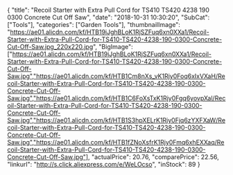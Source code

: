 {
	"title": "Recoil Starter with Extra Pull Cord for TS410 TS420  4238 190 0300 Concrete Cut Off Saw",
	"date": "2018-10-31 10:30:20",
	"SubCat": ["Tools"],
	"categories": ["Garden Tools"],
	"thumbnailImage": "https://ae01.alicdn.com/kf/HTB19iJghBLoK1RjSZFuq6xn0XXa1/Recoil-Starter-with-Extra-Pull-Cord-for-TS410-TS420-4238-190-0300-Concrete-Cut-Off-Saw.jpg_220x220.jpg",
	"BigImage": ["https://ae01.alicdn.com/kf/HTB19iJghBLoK1RjSZFuq6xn0XXa1/Recoil-Starter-with-Extra-Pull-Cord-for-TS410-TS420-4238-190-0300-Concrete-Cut-Off-Saw.jpg","https://ae01.alicdn.com/kf/HTB1Cm8nXs_vK1Rjy0Foq6xIxVXaH/Recoil-Starter-with-Extra-Pull-Cord-for-TS410-TS420-4238-190-0300-Concrete-Cut-Off-Saw.jpg","https://ae01.alicdn.com/kf/HTB1C6FoXsTxK1Rjy0Fgq6yovpXal/Recoil-Starter-with-Extra-Pull-Cord-for-TS410-TS420-4238-190-0300-Concrete-Cut-Off-Saw.jpg","https://ae01.alicdn.com/kf/HTB1S3hpXELrK1Rjy0Fjq6zYXFXaW/Recoil-Starter-with-Extra-Pull-Cord-for-TS410-TS420-4238-190-0300-Concrete-Cut-Off-Saw.jpg","https://ae01.alicdn.com/kf/HTB1fZNoXsfrK1Rjy0Fmq6xhEXXaq/Recoil-Starter-with-Extra-Pull-Cord-for-TS410-TS420-4238-190-0300-Concrete-Cut-Off-Saw.jpg"],
	"actualPrice": 20.76,
	"comparePrice": 22.56,
	"linkurl": "http://s.click.aliexpress.com/e/WeLOcso",
	"inStock": 89
}
